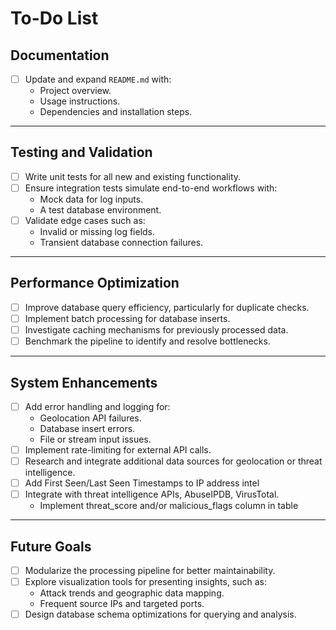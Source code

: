 # To-Do List

## Documentation

- [ ] Update and expand `README.md` with:
  - Project overview.
  - Usage instructions.
  - Dependencies and installation steps.

---

## Testing and Validation

- [ ] Write unit tests for all new and existing functionality.
- [ ] Ensure integration tests simulate end-to-end workflows with:
  - Mock data for log inputs.
  - A test database environment.
- [ ] Validate edge cases such as:
  - Invalid or missing log fields.
  - Transient database connection failures.

---

## Performance Optimization

- [ ] Improve database query efficiency, particularly for duplicate checks.
- [ ] Implement batch processing for database inserts.
- [ ] Investigate caching mechanisms for previously processed data.
- [ ] Benchmark the pipeline to identify and resolve bottlenecks.

---

## System Enhancements

- [ ] Add error handling and logging for:
  - Geolocation API failures.
  - Database insert errors.
  - File or stream input issues.
- [ ] Implement rate-limiting for external API calls.
- [ ] Research and integrate additional data sources for geolocation or threat intelligence.
- [ ] Add First Seen/Last Seen Timestamps to IP address intel
- [ ] Integrate with threat intelligence APIs, AbuseIPDB, VirusTotal.
  - Implement threat_score and/or malicious_flags column in table
  
---

## Future Goals

- [ ] Modularize the processing pipeline for better maintainability.
- [ ] Explore visualization tools for presenting insights, such as:
  - Attack trends and geographic data mapping.
  - Frequent source IPs and targeted ports.
- [ ] Design database schema optimizations for querying and analysis.
